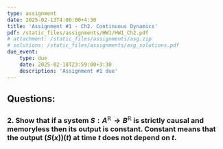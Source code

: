 ```yaml
---
type: assignment
date: 2025-02-13T4:00:00+4:30
title: 'Assignment #1 - Ch2. Continuous Dynamics'
pdf: /static_files/assignments/HW1/HW1_Ch2.pdf
# attachment: /static_files/assignments/asg.zip
# solutions: /static_files/assignments/asg_solutions.pdf
due_event: 
    type: due
    date: 2025-02-18T23:59:00+3:30
    description: 'Assignment #1 due'
---
```


## Questions:

### 2. Show that if a system $S: A^\mathbb{R} \rightarrow B^\mathbb{R}$ is strictly causal and memoryless then its output is constant. Constant means that the output $(S(x))(t)$ at time $t$ does not depend on $t$.

